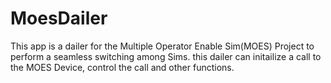 # MoesDailer
This app is a dailer for the Multiple Operator Enable Sim(MOES) Project to perform a seamless switching among Sims. this dailer can initailize a call to the MOES Device, control the call and other functions.
